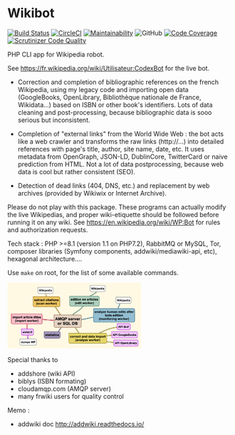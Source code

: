 # Wikibot

[![Build Status](https://scrutinizer-ci.com/g/Dispositif/Wikibot/badges/build.png?b=master)](https://scrutinizer-ci.com/g/Dispositif/Wikibot/build-status/master)
[![CircleCI](https://dl.circleci.com/status-badge/img/gh/Dispositif/Wikibot/tree/master.svg?style=shield)](https://dl.circleci.com/status-badge/redirect/gh/Dispositif/Wikibot/tree/master)
[![Maintainability](https://api.codeclimate.com/v1/badges/b7a0aa7a832ddf24adb0/maintainability)](https://codeclimate.com/repos/5d73cea4465eac01630065a7/maintainability)
![GitHub](https://img.shields.io/github/license/Dispositif/Wikibot)
[![Code Coverage](https://scrutinizer-ci.com/g/Dispositif/Wikibot/badges/coverage.png?b=master)](https://scrutinizer-ci.com/g/Dispositif/Wikibot/?branch=master)
[![Scrutinizer Code Quality](https://scrutinizer-ci.com/g/Dispositif/Wikibot/badges/quality-score.png?b=master)](https://scrutinizer-ci.com/g/Dispositif/Wikibot/inspections)

PHP CLI app for Wikipedia robot. 

See https://fr.wikipedia.org/wiki/Utilisateur:CodexBot for the live bot.

- Correction and completion of bibliographic references on the french Wikipedia, using my legacy code
 and importing open data (GoogleBooks, OpenLibrary, Bibliothèque nationale de France, Wikidata...) based on ISBN or 
other book's identifiers.
Lots of data cleaning and post-processing, because bibliographic data is sooo serious but inconsistent.

- Completion of "external links" from the World Wide Web : the bot acts like a web crawler and transforms the 
raw links (http://...) into detailed references with page's title, author, site name, date, etc. It uses metadata from 
OpenGraph, JSON-LD, DublinCore, TwitterCard or naive prediction from HTML. Not a lot of data postprocessing, because web
data is cool but rather consistent (SEO). 
- Detection of dead links (404, DNS, etc.) and replacement by web archives (provided by Wikiwix or Internet Archive).

Please do not play with this package. These programs can actually modify the live Wikipedias, and proper
wiki-etiquette should be followed before running it on any wiki. See https://en.wikipedia.org/wiki/WP:Bot for rules and
authorization requests.
 
Tech stack : PHP >=8.1 (version 1.1 on PHP7.2), RabbitMQ or MySQL, Tor, composer libraries (Symfony components, addwiki/mediawiki-api, etc), 
hexagonal architecture….

Use ``make`` on root, for the list of some available commands.

<img src="https://raw.githubusercontent.com/Dispositif/Wikibot/master/docs/workers.png" alt="schemas of workers" style="max-width:300px;" />

Special thanks to
* addshore (wiki API)
* biblys (ISBN formating)
* cloudamqp.com (AMQP server)
* many frwiki users for quality control

Memo :
 * addwiki doc http://addwiki.readthedocs.io/
